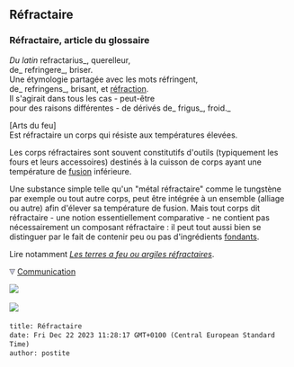 ## Réfractaire
### Réfractaire, article du glossaire
 _Du latin_ refractarius_, querelleur,  
de_ refringere_, briser.  
Une étymologie partagée avec les mots réfringent,  
de_ refringens_, brisant, et [réfraction](refraction.html).  
Il s'agirait dans tous les cas - peut-être  
pour des raisons différentes - de dérivés de_ frigus_, froid._

\[Arts du feu\]  
Est réfractaire un corps qui résiste aux températures élevées.

Les corps réfractaires sont souvent constitutifs d'outils (typiquement les fours et leurs accessoires) destinés à la cuisson de corps ayant une température de [fusion](fusion.html) inférieure.

Une substance simple telle qu'un "métal réfractaire" comme le tungstène par exemple ou tout autre corps, peut être intégrée à un ensemble (alliage ou autre) afin d'élever sa température de fusion. Mais tout corps dit réfractaire - une notion essentiellement comparative - ne contient pas nécessairement un composant réfractaire : il peut tout aussi bien se distinguer par le fait de contenir peu ou pas d'ingrédients [fondants](fondant.html).

Lire notamment _[Les terres a feu ou argiles réfractaires](terressupports.html#lesterresafeu)_.



![](images/flechebas.gif) [Communication](http://www.artrealite.com/annonceurs.htm) 

[![](https://cbonvin.fr/sites/regie.artrealite.com/visuels/campagne1.png)](index-2.html#20131014)

![](https://cbonvin.fr/sites/regie.artrealite.com/visuels/campagne2.png)
```
title: Réfractaire
date: Fri Dec 22 2023 11:28:17 GMT+0100 (Central European Standard Time)
author: postite
```
